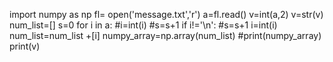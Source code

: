 import numpy as np
fl= open('message.txt','r')
a=fl.read()
v=int(a,2)
v=str(v)
num_list=[]
s=0
for i in a:
 #i=int(i)
 #s=s+1
 if i!='\n':
  #s=s+1 
  i=int(i)
  num_list=num_list +[i]
numpy_array=np.array(num_list)
#print(numpy_array)
print(v)
